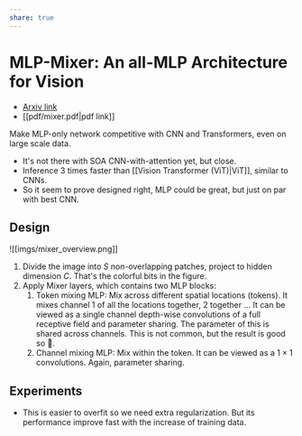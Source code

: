 ```yaml
---
share: true
---
```

# MLP-Mixer: An all-MLP Architecture for Vision
- [Arxiv link](https://arxiv.org/abs/2105.01601)
- [[pdf/mixer.pdf|pdf link]]

Make MLP-only network competitive with CNN and Transformers, even on large scale data.
- It's not there with SOA CNN-with-attention yet, but close.
- Inference 3 times faster than [[Vision Transformer (ViT)|ViT]], similar to CNNs.
- So it seem to prove designed right, MLP could be great, but just on par with best CNN.
## Design

![[imgs/mixer_overview.png]]

1. Divide the image into $S$ non-overlapping patches, project to hidden dimension $C$. That's the colorful bits in the figure.
2. Apply Mixer layers, which contains two MLP blocks:
	1. Token mixing MLP: Mix across different spatial locations (tokens). It mixes channel 1 of all the locations together, 2 together ... It can be viewed as a single channel depth-wise convolutions of a full receptive field and parameter sharing. The parameter of this is shared across channels. This is not common, but the result is good so 🤷.
	2. Channel mixing MLP: Mix within the token. It can be viewed as a $1\times1$  convolutions. Again, parameter sharing.
## Experiments
- This is easier to overfit so we need extra regularization. But its performance improve fast with the increase of training data.